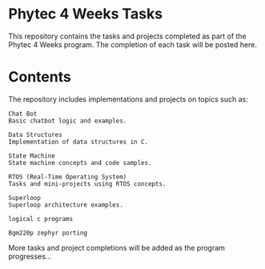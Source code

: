  # Phytec 4 Weeks Tasks

 This repository contains the tasks and projects completed as part of the Phytec 4 Weeks program. The completion of each task will be posted here.

#  Contents

 The repository includes implementations and projects on topics such as:

    Chat Bot
    Basic chatbot logic and examples.

    Data Structures
    Implementation of data structures in C.

    State Machine
    State machine concepts and code samples.

    RTOS (Real-Time Operating System)
    Tasks and mini-projects using RTOS concepts.

    Superloop
    Superloop architecture examples.

    logical c programs

    Bgm220p zephyr porting  


  More tasks and project completions will be added as the program progresses...
